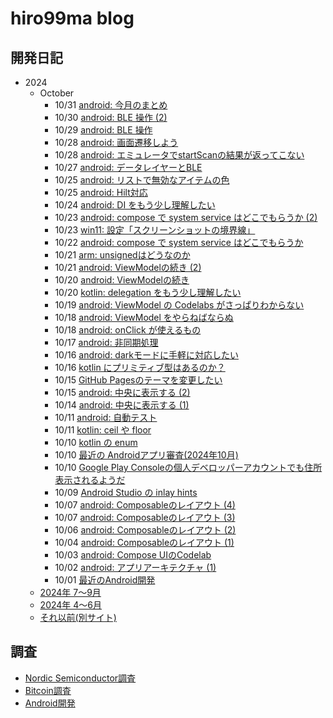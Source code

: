 # hiro99ma blog

## 開発日記

* 2024
  * October
    * 10/31 [android: 今月のまとめ](2024/10/20241031-and.md)
    * 10/30 [android: BLE 操作 (2)](2024/10/20241030-and.md)
    * 10/29 [android: BLE 操作](2024/10/20241029-and.md)
    * 10/28 [android: 画面遷移しよう](2024/10/20241028-and2.md)
    * 10/28 [android: エミュレータでstartScanの結果が返ってこない](2024/10/20241028-and.md)
    * 10/27 [android: データレイヤーとBLE](2024/10/20241027-and.md)
    * 10/25 [android: リストで無効なアイテムの色](2024/10/20241025-and2.md)
    * 10/25 [android: Hilt対応](2024/10/20241025-and.md)
    * 10/24 [android: DI をもう少し理解したい](2024/10/20241024-di.md)
    * 10/23 [android: compose で system service はどこでもらうか (2)](2024/10/20241023-and.md)
    * 10/23 [win11: 設定「スクリーンショットの境界線」](2024/10/20241023-win.md)
    * 10/22 [android: compose で system service はどこでもらうか](2024/10/20241022-and.md)
    * 10/21 [arm: unsignedはどうなのか](2024/10/20241021-arm.md)
    * 10/21 [android: ViewModelの続き (2)](2024/10/20241021-and.md)
    * 10/20 [android: ViewModelの続き](2024/10/20241020-and.md)
    * 10/20 [kotlin: delegation をもう少し理解したい](2024/10/20241020-kot.md)
    * 10/19 [android: ViewModel の Codelabs がさっぱりわからない](2024/10/20241019-and.md)
    * 10/18 [android: ViewModel をやらねばならぬ](2024/10/20241018-and2.md)
    * 10/18 [android: onClick が使えるもの](2024/10/20241018-and.md)
    * 10/17 [android: 非同期処理](2024/10/20241017-and.md)
    * 10/16 [android: darkモードに手軽に対応したい](2024/10/20241016-and.md)
    * 10/16 [kotlin にプリミティブ型はあるのか？](2024/10/20241016-kot.md)
    * 10/15 [GitHub Pagesのテーマを変更したい](2024/10/20241015-ghp.md)
    * 10/15 [android: 中央に表示する (2)](2024/10/20241015-and.md)
    * 10/14 [android: 中央に表示する (1)](2024/10/20241014-and.md)
    * 10/11 [android: 自動テスト](2024/10/20241011-and.md)
    * 10/11 [kotlin: ceil や floor](2024/10/20241011-kot.md)
    * 10/10 [kotlin の enum](2024/10/20241010-kot.md)
    * 10/10 [最近の Androidアプリ審査(2024年10月)](2024/10/20241010-gpc2.md)
    * 10/10 [Google Play Consoleの個人デベロッパーアカウントでも住所表示されるようだ](2024/10/20241010-gpc.md)
    * 10/09 [Android Studio の inlay hints](2024/10/20241009-and.md)
    * 10/07 [android: Composableのレイアウト (4)](2024/10/20241008-and.md)
    * 10/07 [android: Composableのレイアウト (3)](2024/10/20241007-and.md)
    * 10/06 [android: Composableのレイアウト (2)](2024/10/20241006-and.md)
    * 10/04 [android: Composableのレイアウト (1)](2024/10/20241004-and.md)
    * 10/03 [android: Compose UIのCodelab](2024/10/20241003-and0.md)
    * 10/02 [android: アプリアーキテクチャ (1)](2024/10/20241002-and.md)
    * 10/01 [最近のAndroid開発](2024/10/20241001-and.md)
  * [2024年 7～9月](2024/2024-2.md)
  * [2024年 4～6月](2024/2024-1.md)
  * [それ以前(別サイト)](https://hiro99ma.blogspot.com/)

## 調査

* [Nordic Semiconductor調査](nrf/index.md)
* [Bitcoin調査](bitcoin/index.md)
* [Android開発](android/index.md)
